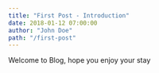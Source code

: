 ```yaml
---
title: "First Post - Introduction"
date: 2018-01-12 07:00:00
author: "John Doe"
path: "/first-post"
---
```


Welcome to Blog, hope you enjoy your stay
